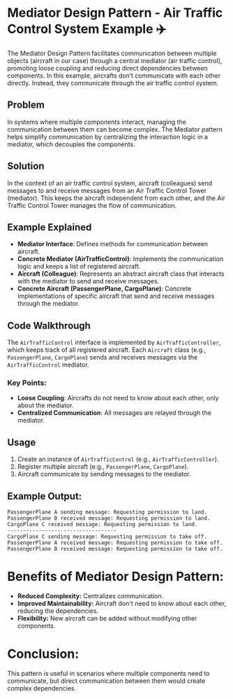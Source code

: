 # Mediator Design Pattern - Air Traffic Control System Example ✈️

The Mediator Design Pattern facilitates communication between multiple objects (aircraft in our case) through a central mediator (air traffic control), promoting loose coupling and reducing direct dependencies between components. In this example, aircrafts don’t communicate with each other directly. Instead, they communicate through the air traffic control system.

## Problem
In systems where multiple components interact, managing the communication between them can become complex. The Mediator pattern helps simplify communication by centralizing the interaction logic in a mediator, which decouples the components.

## Solution
In the context of an air traffic control system, aircraft (colleagues) send messages to and receive messages from an Air Traffic Control Tower (mediator). This keeps the aircraft independent from each other, and the Air Traffic Control Tower manages the flow of communication.

## Example Explained

- **Mediator Interface**: Defines methods for communication between aircraft.
- **Concrete Mediator (AirTrafficControl)**: Implements the communication logic and keeps a list of registered aircraft.
- **Aircraft (Colleague)**: Represents an abstract aircraft class that interacts with the mediator to send and receive messages.
- **Concrete Aircraft (PassengerPlane, CargoPlane)**: Concrete implementations of specific aircraft that send and receive messages through the mediator.

## Code Walkthrough
The `AirTrafficControl` interface is implemented by `AirTrafficController`, which keeps track of all registered aircraft. Each `Aircraft` class (e.g., `PassengerPlane`, `CargoPlane`) sends and receives messages via the `AirTrafficControl` mediator.

### Key Points:
- **Loose Coupling**: Aircrafts do not need to know about each other, only about the mediator.
- **Centralized Communication**: All messages are relayed through the mediator.

## Usage

1. Create an instance of `AirTrafficControl` (e.g., `AirTrafficController`).
2. Register multiple aircraft (e.g., `PassengerPlane`, `CargoPlane`).
3. Aircraft communicate by sending messages to the mediator.

## Example Output:
```plaintext
PassengerPlane A sending message: Requesting permission to land.
PassengerPlane B received message: Requesting permission to land.
CargoPlane C received message: Requesting permission to land.
-----------------------------------
CargoPlane C sending message: Requesting permission to take off.
PassengerPlane A received message: Requesting permission to take off.
PassengerPlane B received message: Requesting permission to take off.
```

# Benefits of Mediator Design Pattern:
- **Reduced Complexity:** Centralizes communication.
- **Improved Maintainability:** Aircraft don't need to know about each other, reducing the dependencies.
- **Flexibility:** New aircraft can be added without modifying other components.

# Conclusion:
This pattern is useful in scenarios where multiple components need to communicate, but direct communication between them would create complex dependencies.
